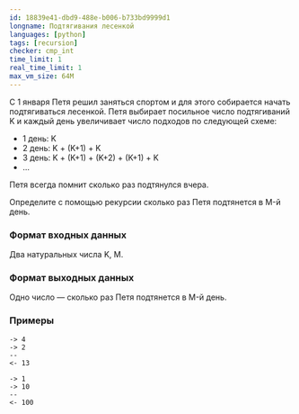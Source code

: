 ```yaml
---
id: 18839e41-dbd9-488e-b006-b733bd9999d1
longname: Подтягивания лесенкой
languages: [python]
tags: [recursion]
checker: cmp_int
time_limit: 1
real_time_limit: 1
max_vm_size: 64M
---
```



С 1 января Петя решил заняться спортом и для этого собирается начать подтягиваться лесенкой.
Петя выбирает посильное число подтягиваний K и каждый день увеличивает число подходов по следующей схеме:

- 1 день: K
- 2 день: K + (K+1) + K
- 3 день: K + (K+1) + (K+2) + (K+1) + K
- ...

Петя всегда помнит сколько раз подтянулся вчера.

Определите с помощью рекурсии сколько раз Петя подтянется в M-й день.

### Формат входных данных

Два натуральных числа K, M.

### Формат выходных данных

Одно число — сколько раз Петя подтянется в M-й день.

### Примеры

```
-> 4
-> 2
--
<- 13
```

```
-> 1
-> 10
--
<- 100
```
